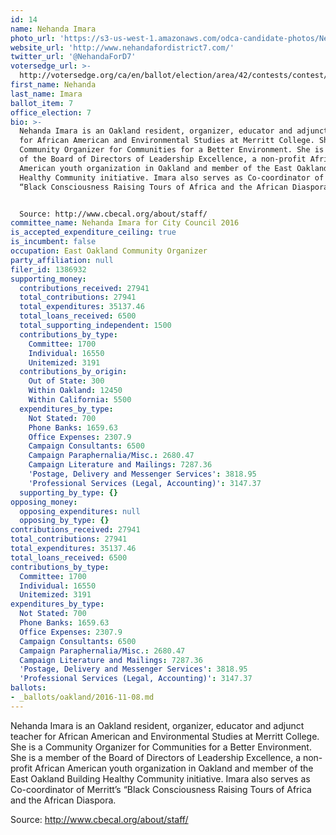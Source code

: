```yaml
---
id: 14
name: Nehanda Imara
photo_url: 'https://s3-us-west-1.amazonaws.com/odca-candidate-photos/Nehanda_Imara.png'
website_url: 'http://www.nehandafordistrict7.com/'
twitter_url: '@NehandaForD7'
votersedge_url: >-
  http://votersedge.org/ca/en/ballot/election/area/42/contests/contest/13238/candidate/130762?&county=Alameda%20County&election_authority_id=1
first_name: Nehanda
last_name: Imara
ballot_item: 7
office_election: 7
bio: >-
  Nehanda Imara is an Oakland resident, organizer, educator and adjunct teacher
  for African American and Environmental Studies at Merritt College. She is a
  Community Organizer for Communities for a Better Environment. She is a member
  of the Board of Directors of Leadership Excellence, a non-profit African
  American youth organization in Oakland and member of the East Oakland Building
  Healthy Community initiative. Imara also serves as Co-coordinator of Merritt’s
  “Black Consciousness Raising Tours of Africa and the African Diaspora.  


  Source: http://www.cbecal.org/about/staff/
committee_name: Nehanda Imara for City Council 2016
is_accepted_expenditure_ceiling: true
is_incumbent: false
occupation: East Oakland Community Organizer
party_affiliation: null
filer_id: 1386932
supporting_money:
  contributions_received: 27941
  total_contributions: 27941
  total_expenditures: 35137.46
  total_loans_received: 6500
  total_supporting_independent: 1500
  contributions_by_type:
    Committee: 1700
    Individual: 16550
    Unitemized: 3191
  contributions_by_origin:
    Out of State: 300
    Within Oakland: 12450
    Within California: 5500
  expenditures_by_type:
    Not Stated: 700
    Phone Banks: 1659.63
    Office Expenses: 2307.9
    Campaign Consultants: 6500
    Campaign Paraphernalia/Misc.: 2680.47
    Campaign Literature and Mailings: 7287.36
    'Postage, Delivery and Messenger Services': 3818.95
    'Professional Services (Legal, Accounting)': 3147.37
  supporting_by_type: {}
opposing_money:
  opposing_expenditures: null
  opposing_by_type: {}
contributions_received: 27941
total_contributions: 27941
total_expenditures: 35137.46
total_loans_received: 6500
contributions_by_type:
  Committee: 1700
  Individual: 16550
  Unitemized: 3191
expenditures_by_type:
  Not Stated: 700
  Phone Banks: 1659.63
  Office Expenses: 2307.9
  Campaign Consultants: 6500
  Campaign Paraphernalia/Misc.: 2680.47
  Campaign Literature and Mailings: 7287.36
  'Postage, Delivery and Messenger Services': 3818.95
  'Professional Services (Legal, Accounting)': 3147.37
ballots:
- _ballots/oakland/2016-11-08.md
---
```

Nehanda Imara is an Oakland resident, organizer, educator and adjunct teacher for African American and Environmental Studies at Merritt College. She is a Community Organizer for Communities for a Better Environment. She is a member of the Board of Directors of Leadership Excellence, a non-profit African American youth organization in Oakland and member of the East Oakland Building Healthy Community initiative. Imara also serves as Co-coordinator of Merritt’s “Black Consciousness Raising Tours of Africa and the African Diaspora.  

Source: http://www.cbecal.org/about/staff/
